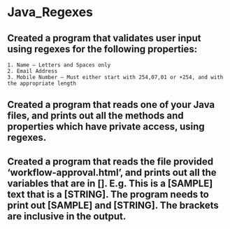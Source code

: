 # Java_Regexes
## Created a program that validates user input using regexes for the following properties: 
```
1. Name – Letters and Spaces only 
2. Email Address 
3. Mobile Number – Must either start with 254,07,01 or +254, and with the appropriate length
``` 
## Created a program that reads one of your Java files, and prints out all the methods and properties which have private access, using regexes. 
## Created a program that reads the file provided ‘workflow-approval.html’, and prints out all the variables that are in []. E.g. This is a [SAMPLE] text that is a [STRING]. The program needs to print out [SAMPLE] and [STRING]. The brackets are inclusive in the output.
